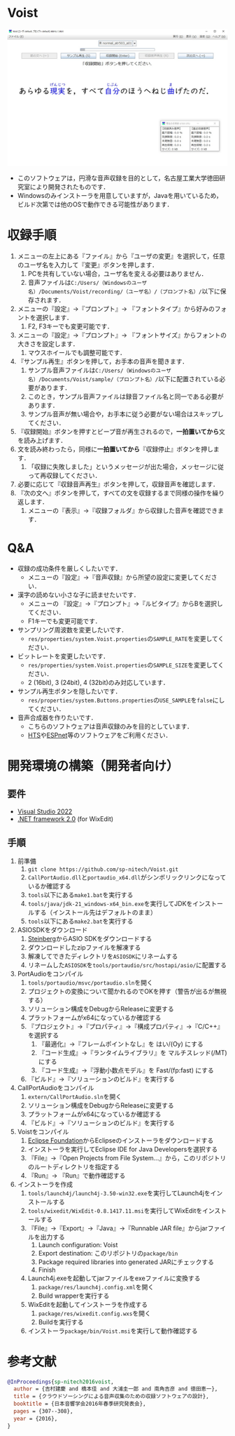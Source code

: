 # Voist

![screen](share/screen.jpg?raw=true)

- このソフトウェアは，円滑な音声収録を目的として，名古屋工業大学徳田研究室により開発されたものです．
- Windowsのみインストーラを用意していますが，Javaを用いているため，ビルド次第では他のOSで動作できる可能性があります．

# 収録手順
1. メニューの左上にある『ファイル』から『ユーザの変更』を選択して，任意のユーザ名を入力して『変更』ボタンを押します．
   1. PCを共有していない場合，ユーザ名を変える必要はありません．
   1. 音声ファイルは`C:/Users/（Windowsのユーザ名）/Documents/Voist/recording/（ユーザ名）/（プロンプト名）/`以下に保存されます．
1. メニューの『設定』→『プロンプト』→ 『フォントタイプ』から好みのフォントを選択します．
   1. F2, F3キーでも変更可能です．
1. メニューの『設定』→『プロンプト』→ 『フォントサイズ』からフォントの大きさを設定します．
   1. マウスホイールでも調整可能です．
1. 『サンプル再生』ボタンを押して，お手本の音声を聞きます．
   1. サンプル音声ファイルは`C:/Users/（Windowsのユーザ名）/Documents/Voist/sample/（プロンプト名）/`以下に配置されている必要があります．
   1. このとき，サンプル音声ファイルは録音ファイル名と同一である必要があります．
   1. サンプル音声が無い場合や，お手本に従う必要がない場合はスキップしてください．
1. 『収録開始』ボタンを押すとビープ音が再生されるので，**一拍置いてから**文を読み上げます．
1. 文を読み終わったら，同様に**一拍置いてから**『収録停止』ボタンを押します．
   1. 「収録に失敗しました」というメッセージが出た場合，メッセージに従って再収録してください．
1. 必要に応じて『収録音声再生』ボタンを押して，収録音声を確認します．
1. 『次の文へ』ボタンを押して，すべての文を収録するまで同様の操作を繰り返します．
   1. メニューの『表示』→『収録フォルダ』から収録した音声を確認できます．

# Q&A
- 収録の成功条件を厳しくしたいです．
  - メニューの『設定』→『音声収録』から所望の設定に変更してください．
- 漢字の読めない小さな子に読ませたいです．
  - メニューの 『設定』→『プロンプト』→『ルビタイプ』からBを選択してください．
  - F1キーでも変更可能です．
- サンプリング周波数を変更したいです．
  - `res/properties/system.Voist.properties`の`SAMPLE_RATE`を変更してください．
- ビットレートを変更したいです．
  - `res/properties/system.Voist.properties`の`SAMPLE_SIZE`を変更してください．
  - 2 (16bit), 3 (24bit), 4 (32bit)のみ対応しています．
- サンプル再生ボタンを隠したいです．
  - `res/properties/system.Buttons.properties`の`USE_SAMPLE`を`false`にしてください．
- 音声合成器を作りたいです．
  - こちらのソフトウェアは音声収録のみを目的としています．
  - [HTS](https://hts.sp.nitech.ac.jp/)や[ESPnet](https://github.com/espnet/espnet)等のソフトウェアをご利用ください．

# 開発環境の構築（開発者向け）

## 要件
- [Visual Studio 2022](https://visualstudio.microsoft.com/ja/vs/)
- [.NET framework 2.0](https://www.microsoft.com/ja-jp/download/details.aspx?id=25150) (for WixEdit)

## 手順
1. 前準備
   1. `git clone https://github.com/sp-nitech/Voist.git`
   1. `CallPortAudio.dll`と`portaudio_x64.dll`がシンボリックリンクになっているか確認する
   1. `tools`以下にある`make1.bat`を実行する
   1. `tools/java/jdk-21_windows-x64_bin.exe`を実行してJDKをインストールする（インストール先はデフォルトのまま）
   1. `tools`以下にある`make2.bat`を実行する
1. ASIOSDKをダウンロード
   1. [Steinberg](https://www.steinberg.net/developers/)からASIO SDKをダウンロードする
   1. ダウンロードしたzipファイルを解凍する
   1. 解凍してできたディレクトリを`ASIOSDK`にリネームする
   1. リネームした`ASIOSDK`を`tools/portaudio/src/hostapi/asio/`に配置する
1. PortAudioをコンパイル
   1. `tools/portaudio/msvc/portaudio.sln`を開く
   1. プロジェクトの変換について聞かれるのでOKを押す（警告が出るが無視する）
   1. ソリューション構成をDebugからReleaseに変更する
   1. プラットフォームがx64になっているか確認する
   1. 『プロジェクト』→『プロパティ』→『構成プロパティ』→『C/C++』を選択する
      1. 『最適化』→『フレームポイントなし』を はい/(Oy) にする
      1. 『コード生成』→『ランタイムライブラリ』を マルチスレッド(/MT) にする
      1. 『コード生成』→『浮動小数点モデル』を Fast/(fp:fast) にする
   1. 『ビルド』→『ソリューションのビルド』を実行する
1. CallPortAudioをコンパイル
   1. `extern/CallPortAudio.sln`を開く
   1. ソリューション構成をDebugからReleaseに変更する
   1. プラットフォームがx64になっているか確認する
   1. 『ビルド』→『ソリューションのビルド』を実行する
1. Voistをコンパイル
   1. [Eclipse Foundation](https://www.eclipse.org/downloads/)からEclipseのインストーラをダウンロードする
   1. インストーラを実行してEclipse IDE for Java Developersを選択する
   1. 『File』→『Open Projects from File System...』から，このリポジトリのルートディレクトリを指定する
   1. 『Run』→ 『Run』で動作確認する
1. インストーラを作成
   1. `tools/launch4j/launch4j-3.50-win32.exe`を実行してLaunch4jをインストールする
   1. `tools/wixedit/WixEdit-0.8.1417.11.msi`を実行してWixEditをインストールする
   1. 『File』→『Export』→『Java』→『Runnable JAR file』からjarファイルを出力する
      1. Launch configuration: Voist
      1. Export destination: このリポジトリの`package/bin`
      1. Package required libraries into generated JARにチェックする
      1. Finish
   1. Launch4j.exeを起動してjarファイルをexeファイルに変換する
      1. `package/res/launch4j.config.xml`を開く
      1. Build wrapperを実行する
   1. WixEditを起動してインストーラを作成する
      1. `package/res/wixedit.config.wxs`を開く
      1. Buildを実行する
   1. インストーラ`package/bin/Voist.msi`を実行して動作確認する

# 参考文献
```bibtex
@InProceedings{sp-nitech2016voist,
  author = {吉村建慶 and 橋本佳 and 大浦圭一郎 and 南角吉彦 and 徳田恵一},
  title = {クラウドソーシングによる音声収集のための収録ソフトウェアの設計},
  booktitle = {日本音響学会2016年春季研究発表会},
  pages = {307--308},
  year = {2016},
}
```
